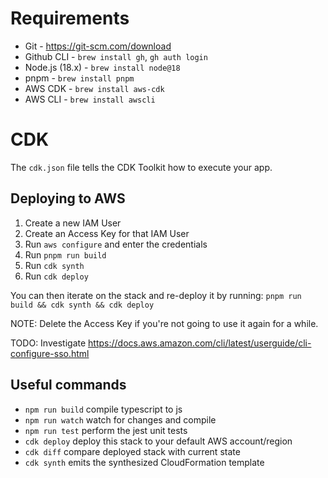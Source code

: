 # Requirements

- Git - https://git-scm.com/download
- Github CLI - `brew install gh`, `gh auth login`
- Node.js (18.x) - `brew install node@18`
- pnpm - `brew install pnpm`
- AWS CDK - `brew install aws-cdk`
- AWS CLI - `brew install awscli`

# CDK

The `cdk.json` file tells the CDK Toolkit how to execute your app.

## Deploying to AWS

1. Create a new IAM User
2. Create an Access Key for that IAM User
3. Run `aws configure` and enter the credentials
4. Run `pnpm run build`
5. Run `cdk synth`
6. Run `cdk deploy`

You can then iterate on the stack and re-deploy it by running:
`pnpm run build && cdk synth && cdk deploy`

NOTE: Delete the Access Key if you're not going to use it again for a while.

TODO: Investigate https://docs.aws.amazon.com/cli/latest/userguide/cli-configure-sso.html

## Useful commands

- `npm run build` compile typescript to js
- `npm run watch` watch for changes and compile
- `npm run test` perform the jest unit tests
- `cdk deploy` deploy this stack to your default AWS account/region
- `cdk diff` compare deployed stack with current state
- `cdk synth` emits the synthesized CloudFormation template
